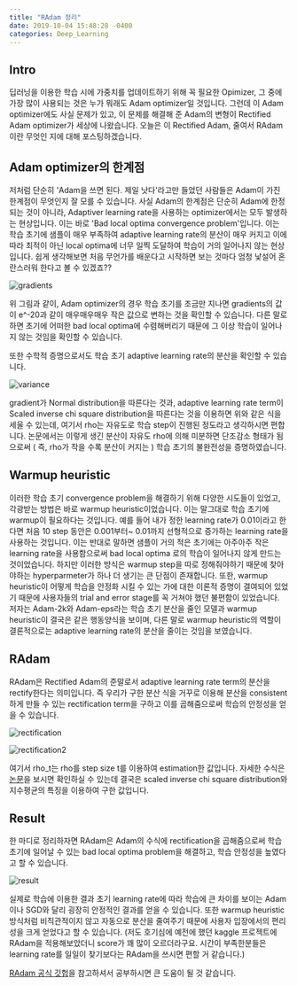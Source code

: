 ```yaml
---
title: "RAdam 정리"
date: 2019-10-04 15:48:28 -0400
categories: Deep_Learning
---
```


## Intro ##
딥러닝을 이용한 학습 시에 가중치를 업데이트하기 위해 꼭 필요한 Opimizer, 그 중에 가장 많이 사용되는 것은 누가 뭐래도 Adam optimizer일 것입니다.
그런데 이 Adam optimizer에도 사실 문제가 있고, 이 문제를 해결해 준 Adam의 변형이 Rectified Adam optimizer가 세상에 나왔습니다.
오늘은 이 Rectified Adam, 줄여서 RAdam이란 무엇인 지에 대해 포스팅하겠습니다.

## Adam optimizer의 한계점 ##
저처럼 단순히 'Adam을 쓰면 된다. 제일 낫다'라고만 들었던 사람들은 Adam이 가진 한계점이 무엇인지 잘 모를 수 있습니다.
사실 Adam의 한계점은 단순히 Adam에 한정되는 것이 아니라, Adaptiver learning rate을 사용하는 optimizer에서는 모두 발생하는 현상입니다.
이는 바로 'Bad local optima convergence problem'입니다. 이는 학습 초기에 샘플이 매우 부족하여 adaptive learning rate의 분산이 매우 커지고
이에 따라 최적이 아닌 local optima에 너무 일찍 도달하여 학습이 거의 일어나지 않는 현상입니다.
쉽게 생각해보면 처음 무언가를 배운다고 시작하면 보는 것마다 엄청 낯설어 혼란스러워 한다고 볼 수 있겠죠??

![gradients](https://i.imgur.com/7BoV1yq.png)

위 그림과 같이, Adam optimizer의 경우 학습 초기를 조금만 지나면 gradients의 값이 e^-20과 같이 매우매우매우 작은 값으로 변하는 것을 확인할 수 있습니다.
다른 말로 하면 초기에 어떠한 bad local optima에 수렴해버리기 때문에 그 이상 학습이 일어나지 않는 것임을 확인할 수 있습니다.

또한 수학적 증명으로서도 학습 초기 adaptive learning rate의 분산을 확인할 수 있습니다.

![variance](https://i.imgur.com/lNUF7PL.png)

gradient가 Normal distribution을 따른다는 것과, adaptive learning rate term이 Scaled inverse chi square distribution을 따른다는 것을 이용하면 위와 같은 식을 세울 수 있는데, 여기서 rho는 자유도로 학습 step이 진행된 정도라고 생각하시면 편합니다. 논문에서는 이렇게 생긴 분산이 자유도 rho에 의해 미분하면 단조감소 형태가 됨으로써 ( 즉, rho가 작을 수록 분산이 커지는 ) 학습 초기의 불완전성을 증명하였습니다. 

## Warmup heuristic ##
이러한 학습 초기 convergence problem을 해결하기 위해 다양한 시도들이 있었고, 각광받는 방법은 바로 warmup heuristic이었습니다. 이는 말그대로
학습 초기에 warmup이 필요하다는 것입니다. 예를 들어 내가 정한 learning rate가 0.01이라고 한다면 처음 10 step 동안은 0.001부터~ 0.01까지 선형적으로
증가하는 learning rate을 사용하는 것입니다. 이는 반대로 말하면 샘플이 거의 적은 초기에는 아주아주 작은 learning rate을 사용함으로써 bad local optima
로의 학습이 일어나지 않게 만드는 것이었습니다. 하지만 이러한 방식은 warmup step을 따로 정해줘야하기 때문에 찾아야하는 hyperparmeter가 하나 더 생기는 큰 단점이 존재합니다. 또한, warmup heuristic이 어떻게 학습을 안정화 시킬 수 있는 가에 대한 이론적 증명이 결여되어 있었기 때문에
사용자들의 trial and error stage를 꼭 거쳐야 했던 불편함이 있었습니다.
저자는 Adam-2k와 Adam-eps라는 학습 초기 분산을 줄인 모델과 warmup heuristic이 결국은 같은 행동양식을 보이며, 다른 말로 warmup heuristic의 역할이 결론적으로는 adaptive learning rate의 분산을 줄이는 것임을 보였습니다.


## RAdam ##
RAdam은 Rectified Adam의 준말로서 adaptive learning rate term의 분산을 rectify한다는 의미입니다. 즉 우리가 구한 분산 식을 거꾸로 이용해 분산을 consistent하게 만들 수 있는 rectification term을 구하고 이를 곱해줌으로써 학습의 안정성을 얻을 수 있습니다.

![rectification](https://i.imgur.com/RpkweeC.png)

![rectification2](https://i.imgur.com/bzmKX1t.png)

여기서 rho_t는 rho를 step size t를 이용하여 estimation한 값입니다. 자세한 수식은 [논문](https://arxiv.org/pdf/1908.03265.pdf)을 보시면 확인하실 수 있는데 결국은 scaled inverse chi square distribution와 지수평균의 특징을 이용하여 구한 값입니다. 

## Result ##
한 마디로 정리하자면 RAdam은 Adam의 수식에 rectification을 곱해줌으로써 학습 초기에 일어날 수 있는 bad local optima problem을 해결하고, 학습 안정성을 높였다고 할 수 있습니다.

![result](https://i.imgur.com/EMj05x3.png)

실제로 학습에 이용한 결과 초기 learning rate에 따라 학습에 큰 차이를 보이는 Adam이나 SGD와 달리 굉장히 안정적인 결과를 얻을 수 있습니다. 또한 warmup heuristic 방식처럼 비직관적이지 않고 자동으로 분산을 줄여주기 때문에 사용자 입장에서의 편리성을 크게 얻었다고 할 수 있습니다.
(저도 호기심에 예전에 했던 kaggle 프로젝트에 RAdam을 적용해보았더니 score가 꽤 많이 오르더라구요. 시간이 부족한분들은 learning rate를 일일이 찾기보다는 RAdam을 쓰시면 편할 거 같습니다.)

[RAdam 공식 깃헙](https://github.com/LiyuanLucasLiu/RAdam)을 참고하셔서 공부하시면 큰 도움이 될 것 같습니다.
